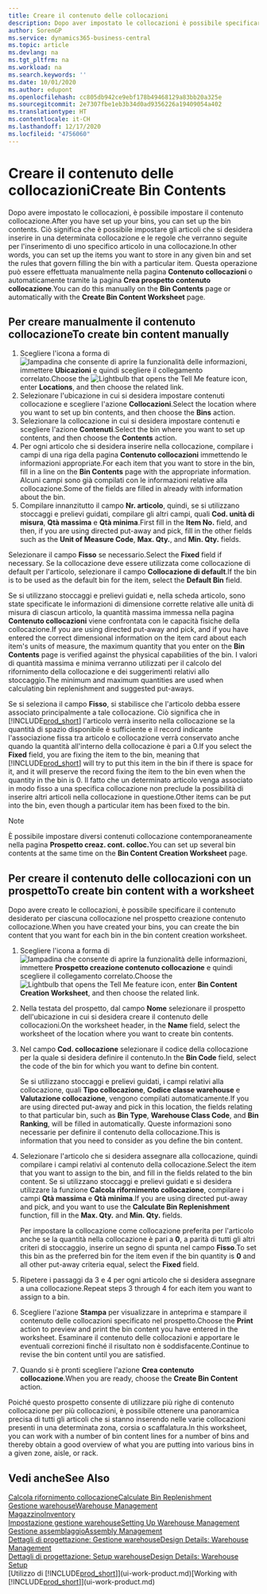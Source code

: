 ```yaml
---
title: Creare il contenuto delle collocazioni
description: Dopo aver impostato le collocazioni è possibile specificare gli articoli che si desidera stoccare e impostare le regole che controllano la frequenza di rifornimento dei contenitori.
author: SorenGP
ms.service: dynamics365-business-central
ms.topic: article
ms.devlang: na
ms.tgt_pltfrm: na
ms.workload: na
ms.search.keywords: ''
ms.date: 10/01/2020
ms.author: edupont
ms.openlocfilehash: cc805db942ce9ebf178b49468129a83bb20a325e
ms.sourcegitcommit: 2e7307fbe1eb3b34d0ad9356226a19409054a402
ms.translationtype: HT
ms.contentlocale: it-CH
ms.lasthandoff: 12/17/2020
ms.locfileid: "4756060"
---
```

# <a name="create-bin-contents"></a><span data-ttu-id="1b86a-103">Creare il contenuto delle collocazioni</span><span class="sxs-lookup"><span data-stu-id="1b86a-103">Create Bin Contents</span></span>

<span data-ttu-id="1b86a-104">Dopo avere impostato le collocazioni, è possibile impostare il contenuto collocazione.</span><span class="sxs-lookup"><span data-stu-id="1b86a-104">After you have set up your bins, you can set up the bin contents.</span></span> <span data-ttu-id="1b86a-105">Ciò significa che è possibile impostare gli articoli che si desidera inserire in una determinata collocazione e le regole che verranno seguite per l'inserimento di uno specifico articolo in una collocazione.</span><span class="sxs-lookup"><span data-stu-id="1b86a-105">In other words, you can set up the items you want to store in any given bin and set the rules that govern filling the bin with a particular item.</span></span> <span data-ttu-id="1b86a-106">Questa operazione può essere effettuata manualmente nella pagina **Contenuto collocazioni** o automaticamente tramite la pagina **Crea prospetto contenuto collocazione**.</span><span class="sxs-lookup"><span data-stu-id="1b86a-106">You can do this manually on the **Bin Contents** page or automatically with the **Create Bin Content Worksheet** page.</span></span>

## <a name="to-create-bin-content-manually"></a><span data-ttu-id="1b86a-107">Per creare manualmente il contenuto collocazione</span><span class="sxs-lookup"><span data-stu-id="1b86a-107">To create bin content manually</span></span>

1. <span data-ttu-id="1b86a-108">Scegliere l'icona a forma di ![lampadina che consente di aprire la funzionalità delle informazioni](media/ui-search/search_small.png "Informazioni sull'operazione che si desidera eseguire"), immettere **Ubicazioni** e quindi scegliere il collegamento correlato.</span><span class="sxs-lookup"><span data-stu-id="1b86a-108">Choose the ![Lightbulb that opens the Tell Me feature](media/ui-search/search_small.png "Tell me what you want to do") icon, enter **Locations**, and then choose the related link.</span></span>  
2. <span data-ttu-id="1b86a-109">Selezionare l'ubicazione in cui si desidera impostare contenuti collocazione e scegliere l'azione **Collocazioni**.</span><span class="sxs-lookup"><span data-stu-id="1b86a-109">Select the location where you want to set up bin contents,  and then choose the **Bins** action.</span></span>  
3. <span data-ttu-id="1b86a-110">Selezionare la collocazione in cui si desidera impostare contenuti e scegliere l'azione **Contenuti**.</span><span class="sxs-lookup"><span data-stu-id="1b86a-110">Select the bin where you want to set up contents, and then choose the **Contents** action.</span></span>  
4. <span data-ttu-id="1b86a-111">Per ogni articolo che si desidera inserire nella collocazione, compilare i campi di una riga della pagina **Contenuto collocazioni** immettendo le informazioni appropriate.</span><span class="sxs-lookup"><span data-stu-id="1b86a-111">For each item that you want to store in the bin, fill in a line on the **Bin Contents** page with the appropriate information.</span></span> <span data-ttu-id="1b86a-112">Alcuni campi sono già compilati con le informazioni relative alla collocazione.</span><span class="sxs-lookup"><span data-stu-id="1b86a-112">Some of the fields are filled in already with information about the bin.</span></span>  
5. <span data-ttu-id="1b86a-113">Compilare innanzitutto il campo **Nr. articolo**, quindi, se si utilizzano stoccaggi e prelievi guidati, compilare gli altri campi, quali **Cod. unità di misura**, **Qtà massima** e **Qtà minima**.</span><span class="sxs-lookup"><span data-stu-id="1b86a-113">First fill in the **Item No.** field, and then, if you are using directed put-away and pick, fill in the other fields such as the **Unit of Measure Code**, **Max. Qty.**, and **Min. Qty.** fields.</span></span>  

<span data-ttu-id="1b86a-114">Selezionare il campo **Fisso** se necessario.</span><span class="sxs-lookup"><span data-stu-id="1b86a-114">Select the **Fixed** field if necessary.</span></span> <span data-ttu-id="1b86a-115">Se la collocazione deve essere utilizzata come collocazione di default per l'articolo, selezionare il campo **Collocazione di default**.</span><span class="sxs-lookup"><span data-stu-id="1b86a-115">If the bin is to be used as the default bin for the item, select the **Default Bin** field.</span></span>  

<span data-ttu-id="1b86a-116">Se si utilizzano stoccaggi e prelievi guidati e, nella scheda articolo, sono state specificate le informazioni di dimensione corrette relative alle unità di misura di ciascun articolo, la quantità massima immessa nella pagina **Contenuto collocazioni** viene confrontata con le capacità fisiche della collocazione.</span><span class="sxs-lookup"><span data-stu-id="1b86a-116">If you are using directed put-away and pick, and if you have entered the correct dimensional information on the item card about each item's units of measure, the maximum quantity that you enter on the **Bin Contents** page is verified against the physical capabilities of the bin.</span></span> <span data-ttu-id="1b86a-117">I valori di quantità massima e minima verranno utilizzati per il calcolo del rifornimento della collocazione e dei suggerimenti relativi allo stoccaggio.</span><span class="sxs-lookup"><span data-stu-id="1b86a-117">The minimum and maximum quantities are used when calculating bin replenishment and suggested put-aways.</span></span>  

<span data-ttu-id="1b86a-118">Se si seleziona il campo **Fisso**, si stabilisce che l'articolo debba essere associato principalmente a tale collocazione. Ciò significa che in [!INCLUDE[prod_short](includes/prod_short.md)] l'articolo verrà inserito nella collocazione se la quantità di spazio disponibile è sufficiente e il record indicante l'associazione fissa tra articolo e collocazione verrà conservato anche quando la quantità all'interno della collocazione è pari a 0.</span><span class="sxs-lookup"><span data-stu-id="1b86a-118">If you select the **Fixed** field, you are fixing the item to the bin, meaning that [!INCLUDE[prod_short](includes/prod_short.md)] will try to put this item in the bin if there is space for it, and it will preserve the record fixing the item to the bin even when the quantity in the bin is 0.</span></span> <span data-ttu-id="1b86a-119">Il fatto che un determinato articolo venga associato in modo fisso a una specifica collocazione non preclude la possibilità di inserire altri articoli nella collocazione in questione.</span><span class="sxs-lookup"><span data-stu-id="1b86a-119">Other items can be put into the bin, even though a particular item has been fixed to the bin.</span></span>  

> [!NOTE]  
> <span data-ttu-id="1b86a-120">È possibile impostare diversi contenuti collocazione contemporaneamente nella pagina **Prospetto creaz. cont. colloc.**</span><span class="sxs-lookup"><span data-stu-id="1b86a-120">You can set up several bin contents at the same time on the **Bin Content Creation Worksheet** page.</span></span>  

## <a name="to-create-bin-content-with-a-worksheet"></a><span data-ttu-id="1b86a-121">Per creare il contenuto delle collocazioni con un prospetto</span><span class="sxs-lookup"><span data-stu-id="1b86a-121">To create bin content with a worksheet</span></span>

<span data-ttu-id="1b86a-122">Dopo avere creato le collocazioni, è possibile specificare il contenuto desiderato per ciascuna collocazione nel prospetto creazione contenuto collocazione.</span><span class="sxs-lookup"><span data-stu-id="1b86a-122">When you have created your bins, you can create the bin content that you want for each bin in the bin content creation worksheet.</span></span>

1. <span data-ttu-id="1b86a-123">Scegliere l'icona a forma di ![lampadina che consente di aprire la funzionalità delle informazioni](media/ui-search/search_small.png "Informazioni sull'operazione che si desidera eseguire"), immettere **Prospetto creazione contenuto collocazione** e quindi scegliere il collegamento correlato.</span><span class="sxs-lookup"><span data-stu-id="1b86a-123">Choose the ![Lightbulb that opens the Tell Me feature](media/ui-search/search_small.png "Tell me what you want to do") icon, enter **Bin Content Creation Worksheet**, and then choose the related link.</span></span>  
2. <span data-ttu-id="1b86a-124">Nella testata del prospetto, dal campo **Nome** selezionare il prospetto dell'ubicazione in cui si desidera creare il contenuto delle collocazioni.</span><span class="sxs-lookup"><span data-stu-id="1b86a-124">On the worksheet header, in the **Name** field, select the worksheet of the location where you want to create bin contents.</span></span>  
3. <span data-ttu-id="1b86a-125">Nel campo **Cod. collocazione** selezionare il codice della collocazione per la quale si desidera definire il contenuto.</span><span class="sxs-lookup"><span data-stu-id="1b86a-125">In the **Bin Code** field, select the code of the bin for which you want to define bin content.</span></span>  

    <span data-ttu-id="1b86a-126">Se si utilizzano stoccaggi e prelievi guidati, i campi relativi alla collocazione, quali **Tipo collocazione**, **Codice classe warehouse** e **Valutazione collocazione**, vengono compilati automaticamente.</span><span class="sxs-lookup"><span data-stu-id="1b86a-126">If you are using directed put-away and pick in this location, the fields relating to that particular bin, such as **Bin Type**, **Warehouse Class Code**, and **Bin Ranking**, will be filled in automatically.</span></span> <span data-ttu-id="1b86a-127">Queste informazioni sono necessarie per definire il contenuto della collocazione.</span><span class="sxs-lookup"><span data-stu-id="1b86a-127">This is information that you need to consider as you define the bin content.</span></span>  
4. <span data-ttu-id="1b86a-128">Selezionare l'articolo che si desidera assegnare alla collocazione, quindi compilare i campi relativi al contenuto della collocazione.</span><span class="sxs-lookup"><span data-stu-id="1b86a-128">Select the item that you want to assign to the bin, and fill in the fields related to the bin content.</span></span> <span data-ttu-id="1b86a-129">Se si utilizzano stoccaggi e prelievi guidati e si desidera utilizzare la funzione **Calcola rifornimento collocazione**, compilare i campi **Qtà massima** e **Qtà minima**.</span><span class="sxs-lookup"><span data-stu-id="1b86a-129">If you are using directed put-away and pick, and you want to use the **Calculate Bin Replenishment** function, fill in the **Max. Qty.** and **Min. Qty.** fields.</span></span>  

    <span data-ttu-id="1b86a-130">Per impostare la collocazione come collocazione preferita per l'articolo anche se la quantità nella collocazione è pari a **0**, a parità di tutti gli altri criteri di stoccaggio, inserire un segno di spunta nel campo **Fisso**.</span><span class="sxs-lookup"><span data-stu-id="1b86a-130">To set this bin as the preferred bin for the item even if the bin quantity is **0** and all other put-away criteria equal, select the **Fixed** field.</span></span>  
5. <span data-ttu-id="1b86a-131">Ripetere i passaggi da 3 e 4 per ogni articolo che si desidera assegnare a una collocazione.</span><span class="sxs-lookup"><span data-stu-id="1b86a-131">Repeat steps 3 through 4 for each item you want to assign to a bin.</span></span>  
6. <span data-ttu-id="1b86a-132">Scegliere l'azione **Stampa** per visualizzare in anteprima e stampare il contenuto delle collocazioni specificato nel prospetto.</span><span class="sxs-lookup"><span data-stu-id="1b86a-132">Choose the **Print** action to preview and print the bin content you have entered in the worksheet.</span></span> <span data-ttu-id="1b86a-133">Esaminare il contenuto delle collocazioni e apportare le eventuali correzioni finché il risultato non è soddisfacente.</span><span class="sxs-lookup"><span data-stu-id="1b86a-133">Continue to revise the bin content until you are satisfied.</span></span>  
7. <span data-ttu-id="1b86a-134">Quando si è pronti scegliere l'azione **Crea contenuto collocazione**.</span><span class="sxs-lookup"><span data-stu-id="1b86a-134">When you are ready, choose the **Create Bin Content** action.</span></span>  

<span data-ttu-id="1b86a-135">Poiché questo prospetto consente di utilizzare più righe di contenuto collocazione per più collocazioni, è possibile ottenere una panoramica precisa di tutti gli articoli che si stanno inserendo nelle varie collocazioni presenti in una determinata zona, corsia o scaffalatura.</span><span class="sxs-lookup"><span data-stu-id="1b86a-135">In this worksheet, you can work with a number of bin content lines for a number of bins and thereby obtain a good overview of what you are putting into various bins in a given zone, aisle, or rack.</span></span>  

## <a name="see-also"></a><span data-ttu-id="1b86a-136">Vedi anche</span><span class="sxs-lookup"><span data-stu-id="1b86a-136">See Also</span></span>

[<span data-ttu-id="1b86a-137">Calcola rifornimento collocazione</span><span class="sxs-lookup"><span data-stu-id="1b86a-137">Calculate Bin Replenishment</span></span>](warehouse-how-to-calculate-bin-replenishment.md)  
[<span data-ttu-id="1b86a-138">Gestione warehouse</span><span class="sxs-lookup"><span data-stu-id="1b86a-138">Warehouse Management</span></span>](warehouse-manage-warehouse.md)  
[<span data-ttu-id="1b86a-139">Magazzino</span><span class="sxs-lookup"><span data-stu-id="1b86a-139">Inventory</span></span>](inventory-manage-inventory.md)  
[<span data-ttu-id="1b86a-140">Impostazione gestione warehouse</span><span class="sxs-lookup"><span data-stu-id="1b86a-140">Setting Up Warehouse Management</span></span>](warehouse-setup-warehouse.md)  
[<span data-ttu-id="1b86a-141">Gestione assemblaggio</span><span class="sxs-lookup"><span data-stu-id="1b86a-141">Assembly Management</span></span>](assembly-assemble-items.md)  
[<span data-ttu-id="1b86a-142">Dettagli di progettazione: Gestione warehouse</span><span class="sxs-lookup"><span data-stu-id="1b86a-142">Design Details: Warehouse Management</span></span>](design-details-warehouse-management.md)  
[<span data-ttu-id="1b86a-143">Dettagli di progettazione: Setup warehouse</span><span class="sxs-lookup"><span data-stu-id="1b86a-143">Design Details: Warehouse Setup</span></span>](design-details-warehouse-setup.md)  
<span data-ttu-id="1b86a-144">[Utilizzo di [!INCLUDE[prod_short](includes/prod_short.md)]](ui-work-product.md)</span><span class="sxs-lookup"><span data-stu-id="1b86a-144">[Working with [!INCLUDE[prod_short](includes/prod_short.md)]](ui-work-product.md)</span></span>
